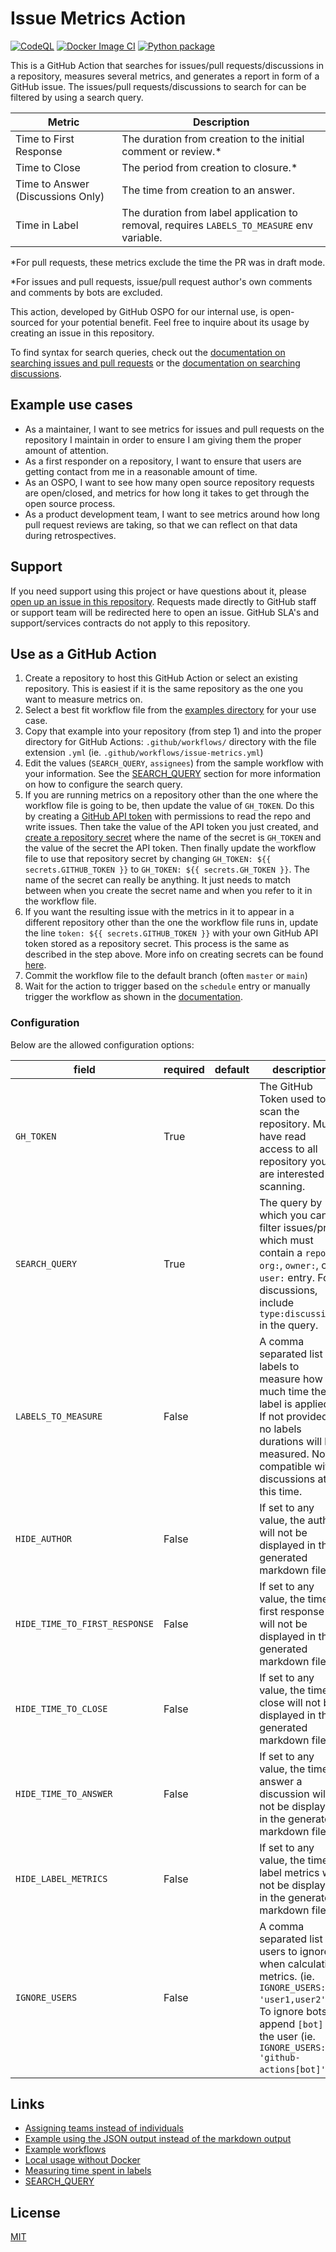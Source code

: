 # Issue Metrics Action

[![CodeQL](https://github.com/github/issue-metrics/actions/workflows/codeql-analysis.yml/badge.svg)](https://github.com/github/issue-metrics/actions/workflows/codeql-analysis.yml) [![Docker Image CI](https://github.com/github/issue-metrics/actions/workflows/docker-image.yml/badge.svg)](https://github.com/github/issue-metrics/actions/workflows/docker-image.yml) [![Python package](https://github.com/github/issue-metrics/actions/workflows/python-package.yml/badge.svg)](https://github.com/github/issue-metrics/actions/workflows/python-package.yml)

This is a GitHub Action that searches for issues/pull requests/discussions in a repository, measures several metrics, and generates a report in form of a GitHub issue.
The issues/pull requests/discussions to search for can be filtered by using a search query.

| Metric | Description |
|--------|-------------|
|Time to First Response | The duration from creation to the initial comment or review.*|
|Time to Close | The period from creation to closure.*|
|Time to Answer (Discussions Only) | The time from creation to an answer.|
|Time in Label | The duration from label application to removal, requires `LABELS_TO_MEASURE` env variable.|

*For pull requests, these metrics exclude the time the PR was in draft mode.

*For issues and pull requests, issue/pull request author's own comments and comments by bots are excluded.

This action, developed by GitHub OSPO for our internal use, is open-sourced for your potential benefit.
Feel free to inquire about its usage by creating an issue in this repository.

To find syntax for search queries, check out the [documentation on searching issues and pull requests](https://docs.github.com/en/issues/tracking-your-work-with-issues/filtering-and-searching-issues-and-pull-requests)
or the [documentation on searching discussions](https://docs.github.com/en/search-github/searching-on-github/searching-discussions).

## Example use cases

- As a maintainer, I want to see metrics for issues and pull requests on the repository I maintain in order to ensure I am giving them the proper amount of attention.
- As a first responder on a repository, I want to ensure that users are getting contact from me in a reasonable amount of time.
- As an OSPO, I want to see how many open source repository requests are open/closed, and metrics for how long it takes to get through the open source process.
- As a product development team, I want to see metrics around how long pull request reviews are taking, so that we can reflect on that data during retrospectives.

## Support

If you need support using this project or have questions about it, please [open up an issue in this repository](https://github.com/github/issue-metrics/issues). Requests made directly to GitHub staff or support team will be redirected here to open an issue. GitHub SLA's and support/services contracts do not apply to this repository.

## Use as a GitHub Action

1. Create a repository to host this GitHub Action or select an existing repository. This is easiest if it is the same repository as the one you want to measure metrics on.
2. Select a best fit workflow file from the [examples directory](./docs/example-workflows.md) for your use case.
3. Copy that example into your repository (from step 1) and into the proper directory for GitHub Actions: `.github/workflows/` directory with the file extension `.yml` (ie. `.github/workflows/issue-metrics.yml`)
4. Edit the values (`SEARCH_QUERY`, `assignees`) from the sample workflow with your information. See the [SEARCH_QUERY](./docs/search-query.md) section for more information on how to configure the search query.
5. If you are running metrics on a repository other than the one where the workflow file is going to be, then update the value of `GH_TOKEN`. Do this by creating a [GitHub API token](https://docs.github.com/en/authentication/keeping-your-account-and-data-secure/managing-your-personal-access-tokens#creating-a-personal-access-token-classic) with permissions to read the repo and write issues. Then take the value of the API token you just created, and [create a repository secret](https://docs.github.com/en/actions/security-guides/encrypted-secrets) where the name of the secret is `GH_TOKEN` and the value of the secret the API token. Then finally update the workflow file to use that repository secret by changing `GH_TOKEN: ${{ secrets.GITHUB_TOKEN }}` to `GH_TOKEN: ${{ secrets.GH_TOKEN }}`. The name of the secret can really be anything. It just needs to match between when you create the secret name and when you refer to it in the workflow file.
6. If you want the resulting issue with the metrics in it to appear in a different repository other than the one the workflow file runs in, update the line `token: ${{ secrets.GITHUB_TOKEN }}` with your own GitHub API token stored as a repository secret. This process is the same as described in the step above. More info on creating secrets can be found [here](https://docs.github.com/en/actions/security-guides/encrypted-secrets).
7. Commit the workflow file to the default branch (often `master` or `main`)
8. Wait for the action to trigger based on the `schedule` entry or manually trigger the workflow as shown in the [documentation](https://docs.github.com/en/actions/using-workflows/manually-running-a-workflow).

### Configuration

Below are the allowed configuration options:

| field                 | required | default | description |
|-----------------------|----------|---------|-------------|
| `GH_TOKEN`            | True     |         | The GitHub Token used to scan the repository. Must have read access to all repository you are interested in scanning. |
| `SEARCH_QUERY`        | True     |         | The query by which you can filter issues/prs which must contain a `repo:`, `org:`, `owner:`, or a `user:` entry. For discussions, include `type:discussions` in the query. |
| `LABELS_TO_MEASURE`   | False    |         | A comma separated list of labels to measure how much time the label is applied. If not provided, no labels durations will be measured. Not compatible with discussions at this time. |
| `HIDE_AUTHOR` | False |         | If set to any value, the author will not be displayed in the generated markdown file. |
| `HIDE_TIME_TO_FIRST_RESPONSE` | False |         | If set to any value, the time to first response will not be displayed in the generated markdown file. |
| `HIDE_TIME_TO_CLOSE` | False |         | If set to any value, the time to close will not be displayed in the generated markdown file. |
| `HIDE_TIME_TO_ANSWER` | False |         | If set to any value, the time to answer a discussion will not be displayed in the generated markdown file. |
| `HIDE_LABEL_METRICS` | False |         | If set to any value, the time in label metrics will not be displayed in the generated markdown file. |
| `IGNORE_USERS` | False |         | A comma separated list of users to ignore when calculating metrics. (ie. `IGNORE_USERS: 'user1,user2'`). To ignore bots, append `[bot]` to the user (ie. `IGNORE_USERS: 'github-actions[bot]'`)  |

## Links

- [Assigning teams instead of individuals](./docs/assign-team-instead-of-individual.md)
- [Example using the JSON output instead of the markdown output](./docs/example-using-json-instead-markdown-output.md)
- [Example workflows](./docs/example-workflows.md)
- [Local usage without Docker](./docs/local-usage-without-docker.md)
- [Measuring time spent in labels](./docs/measure-time.md)
- [SEARCH_QUERY](./docs/search-query.md)

## License

[MIT](LICENSE)
